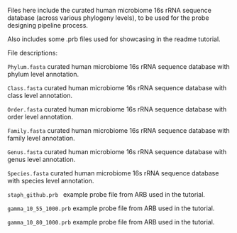 Files here include the curated human microbiome 16s rRNA sequence database (across various phylogeny levels), to be used for the probe designing pipeline process.

Also includes some .prb files used for showcasing in the readme tutorial.

File descriptions:

```Phylum.fasta``` curated human microbiome 16s rRNA sequence database with phylum level annotation.

```Class.fasta``` curated human microbiome 16s rRNA sequence database with class level annotation.

```Order.fasta``` curated human microbiome 16s rRNA sequence database with order level annotation.

```Family.fasta``` curated human microbiome 16s rRNA sequence database with family level annotation.

```Genus.fasta``` curated human microbiome 16s rRNA sequence database with genus level annotation.

```Species.fasta``` curated human microbiome 16s rRNA sequence database with species level annotation.

```staph_github.prb ``` example probe file from ARB used in the tutorial.

```gamma_10_55_1000.prb``` example probe file from ARB used in the tutorial.

```gamma_10_80_1000.prb``` example probe file from ARB used in the tutorial.


